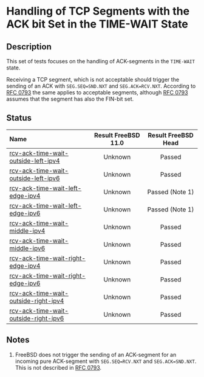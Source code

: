 # Handling of TCP Segments with the ACK bit Set in the TIME-WAIT State

## Description
This set of tests focuses on the handling of ACK-segments in the `TIME-WAIT` state.

Receiving a TCP segment, which is not acceptable should trigger the sending of an ACK with `SEG.SEQ=SND.NXT` and `SEG.ACK=RCV.NXT`.
According to [RFC 0793](https://tools.ietf.org/html/rfc0793) the same applies to acceptable segments, although [RFC 0793](https://tools.ietf.org/html/rfc0793) assumes that the segment has also the FIN-bit set.

## Status

| Name                                                                                                                                                                                                                    | Result FreeBSD 11.0 | Result FreeBSD Head |
|:------------------------------------------------------------------------------------------------------------------------------------------------------------------------------------------------------------------------|:-------------------:|:-------------------:|
|[rcv-ack-time-wait-outside-left-ipv4](rcv-ack-time-wait-outside-left-ipv4.pkt "Ensure that the reception of a ACK-segment with SEG.SEQ=RCV.NXT-1 in the TIME-WAIT triggers the sending of an ACK-segment")               | Unknown             | Passed              |
|[rcv-ack-time-wait-outside-left-ipv6](rcv-ack-time-wait-outside-left-ipv6.pkt "Ensure that the reception of a ACK-segment with SEG.SEQ=RCV.NXT-1 in the TIME-WAIT triggers the sending of an ACK-segment")               | Unknown             | Passed              |
|[rcv-ack-time-wait-left-edge-ipv4](rcv-ack-time-wait-left-edge-ipv4.pkt "Ensure that the reception of a ACK-segment with SEG.SEQ=RCV.NXT in the TIME-WAIT state does not trigger the sending of an ACK-segment")         | Unknown             | Passed (Note 1)     |
|[rcv-ack-time-wait-left-edge-ipv6](rcv-ack-time-wait-left-edge-ipv6.pkt "Ensure that the reception of a ACK-segment with SEG.SEQ=RCV.NXT in the TIME-WAIT state does not trigger the sending of an ACK-segment")         | Unknown             | Passed (Note 1)     |
|[rcv-ack-time-wait-middle-ipv4](rcv-ack-time-wait-middle-ipv4.pkt "Ensure that the reception of a ACK-segment with SEG.SEQ=RCV.NXT+1 in the TIME-WAIT state triggers the sending of an ACK-segment")                     | Unknown             | Passed              |
|[rcv-ack-time-wait-middle-ipv6](rcv-ack-time-wait-middle-ipv6.pkt "Ensure that the reception of a ACK-segment with SEG.SEQ=RCV.NXT+1 in the TIME-WAIT state triggers the sending of an ACK-segment")                     | Unknown             | Passed              |
|[rcv-ack-time-wait-right-edge-ipv4](rcv-ack-time-wait-right-edge-ipv4.pkt "Ensure that the reception of a ACK-segment with SEG.SEQ=RCV.NXT+RCV.WND-1 in the TIME-WAIT state triggers the sending of an ACK-segment")     | Unknown             | Passed              |
|[rcv-ack-time-wait-right-edge-ipv6](rcv-ack-time-wait-right-edge-ipv6.pkt "Ensure that the reception of a ACK-segment with SEG.SEQ=RCV.NXT+RCV.WND-1 in the TIME-WAIT state triggers the sending of an ACK-segment")     | Unknown             | Passed              |
|[rcv-ack-time-wait-outside-right-ipv4](rcv-ack-time-wait-outside-right-ipv4.pkt "Ensure that the reception of a ACK-segment with SEG.SEQ=RCV.NXT+RCV.WND in the TIME-WAIT state triggers the sending of an ACK-segment") | Unknown             | Passed              |
|[rcv-ack-time-wait-outside-right-ipv6](rcv-ack-time-wait-outside-right-ipv6.pkt "Ensure that the reception of a ACK-segment with SEG.SEQ=RCV.NXT+RCV.WND in the TIME-WAIT state triggers the sending of an ACK-segment") | Unknown             | Passed              |

## Notes
1. FreeBSD does not trigger the sending of an ACK-segment for an incoming pure ACK-segment with `SEG.SEQ=RCV.NXT` and `SEG.ACK=SND.NXT`. This is not described in [RFC 0793](https://tools.ietf.org/html/rfc0793).